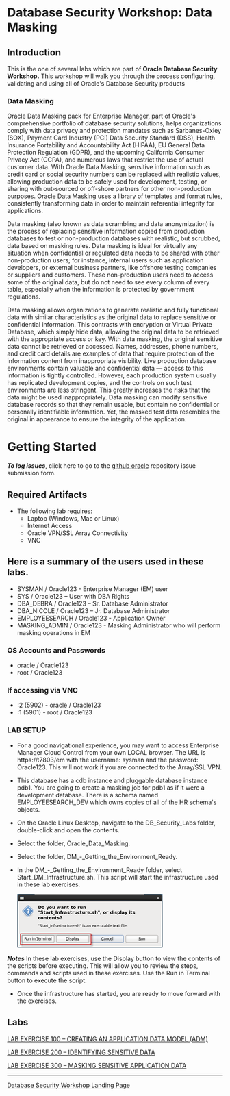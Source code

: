 ﻿# Database Security Workshop: Data Masking


## Introduction

This is the one of several labs which are part of **Oracle Database Security Workshop.** This workshop will walk you through the process configuring, validating and using all of Oracle's Database Security products

### Data Masking

Oracle Data Masking pack for Enterprise Manager, part of Oracle's comprehensive portfolio of database security solutions, helps organizations comply with data privacy and protection mandates such as Sarbanes-Oxley (SOX), Payment Card Industry (PCI) Data Security Standard (DSS), Health Insurance Portability and Accountability Act (HIPAA), EU General Data Protection Regulation (GDPR), and the upcoming California Consumer Privacy Act (CCPA), and numerous laws that restrict the use of actual customer data. With Oracle Data Masking, sensitive information such as credit card or social security numbers can be replaced with realistic values, allowing production data to be safely used for development, testing, or sharing with out-sourced or off-shore partners for other non-production purposes. Oracle Data Masking uses a library of templates and format rules, consistently transforming data in order to maintain referential integrity for applications.

Data masking (also known as data scrambling and data anonymization) is the process of replacing sensitive information copied from production databases to test or non-production databases with realistic, but scrubbed, data based on masking rules. Data masking is ideal for virtually any situation when confidential or regulated data needs to be shared with other non-production users; for instance, internal users such as application developers, or external business partners, like offshore testing companies or suppliers and customers. These non-production users need to access some of the original data, but do not need to see every column of every table, especially when the information is protected by government regulations. 

Data masking allows organizations to generate realistic and fully functional data with similar characteristics as the original data to replace sensitive or confidential information. This contrasts with encryption or Virtual Private Database, which simply hide data, allowing the original data to be retrieved with the appropriate access or key.  With data masking, the original sensitive data cannot be retrieved or accessed.  Names, addresses, phone numbers, and credit card details are examples of data that require protection of the information content from inappropriate visibility. Live production database environments contain valuable and confidential data — access to this information is tightly controlled. However, each production system usually has replicated development copies, and the controls on such test environments are less stringent. This greatly increases the risks that the data might be used inappropriately. Data masking can modify sensitive database records so that they remain usable, but contain no confidential or personally identifiable information. Yet, the masked test data resembles the original in appearance to ensure the integrity of the application. 


# Getting Started

***To log issues***, click here to go to the [github oracle](https://github.com/kwazulu/dbsec-workshop/issues/new) repository issue submission form.

## Required Artifacts

- The following lab requires:
  - Laptop (Windows, Mac or Linux)
  - Internet Access
  - Oracle VPN/SSL Array Connectivity
  - VNC

##	Here is a summary of the users used in these labs.
  - SYSMAN / Oracle123 - Enterprise Manager (EM) user
  -	SYS / Oracle123     – User with DBA Rights
  - DBA_DEBRA / Oracle123 – Sr. Database Administrator
  - DBA_NICOLE  / Oracle123 – Jr. Database Administrator
  - EMPLOYEESEARCH / Oracle123 - Application Owner
  - MASKING_ADMIN / Oracle123 - Masking Administrator who will perform masking operations in EM

###	OS Accounts and Passwords
  -	oracle / Oracle123
  - root / Oracle123

###	If accessing via VNC
 - :2 (5902) - oracle / Oracle123
 - :1 (5901) - root / Oracle123

### LAB SETUP

- For a good navigational experience, you may want to access Enterprise Manager Cloud Control from your own LOCAL browser.  The URL is https://<your ip>:7803/em with the username: sysman and the password: Oracle123. This will not work if you are connected to the Array/SSL VPN. 

- This database has a cdb instance and pluggable database instance pdb1.  You are going to create a masking job for pdb1 as if it were a development database.  There is a schema named EMPLOYEESEARCH_DEV which owns copies of all of the HR schema's objects.

- On the Oracle Linux Desktop, navigate to the DB_Security_Labs folder, double-click and open the contents.

- Select the folder, Oracle_Data_Masking.

- Select the folder, DM_-_Getting_the_Environment_Ready.  

- In the DM_-_Getting_the_Environment_Ready folder, select Start_DM_Infrastructure.sh.  This script will start the infrastructure used in these lab exercises.

    ![](images/001.png)

***Notes*** In these lab exercises, use the Display button to view the contents of the scripts before executing.  This will allow you to review the steps, commands and scripts used in these exercises.  Use the Run in Terminal button to execute the script.

- Once the infrastructure has started, you are ready to move forward with the exercises.

## Labs

[LAB EXERCISE 100 – CREATING AN APPLICATION DATA MODEL (ADM)
](100%2FREADME.md)

[LAB EXERCISE 200 – IDENTIFYING SENSITIVE DATA
](200%2FREADME.md)

[LAB EXERCISE 300 – MASKING SENSITIVE APPLICATION DATA
](300%2FREADME.md)

--- 

[Database Security Workshop Landing Page](https://github.com/kwazulu/dbsec-workshop/blob/master/README.md)


